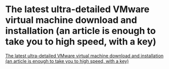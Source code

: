 # The latest ultra-detailed VMware virtual machine download and installation (an article is enough to take you to high speed, with a key)
[The latest ultra-detailed VMware virtual machine download and installation (an article is enough to take you to high speed, with a key)](https://aiwithcloud.com/2022/09/15/the_latest_ultra_detailed_vmware_virtual_machine_download_and_installation_an_article_is_enough_to_take_you_to_high_speed_with_a_key/)